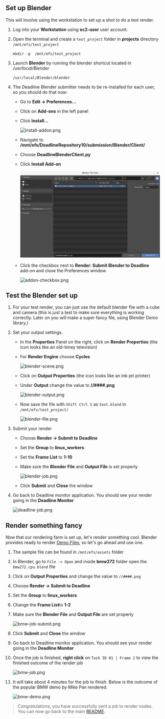 ## Set up Blender

This will involve using the workstation to set up a shot to do a test render.

1. Log into your **Workstation** using **ec2-user** user account.
1. Open the terminal and create a `test_project` folder in **projects** directory `/mnt/efs/test_project`

   ```
   mkdir -p  /mnt/efs/test_project
   ```

1. Launch **Blender** by running the blender shortcut located in */usr/local/Blender*

   ```
   /usr/local/Blender/blender
   ```

1. The Deadline Blender submitter needs to be re-installed for each user, so you should do that now:
    * Go to **Edit → Preferences...**
    * Click on **Add-ons** in the left panel
    * Click **Install...**

      ![install-addon.png](install-addon.png)

    * Navigate to **/mnt/efs/DeadlineRepository10/submission/Blender/Client/**
    * Choose **DeadlineBlenderClient.py**
    * Click **Install Add-on**

      ![blender-client.png](blender-client.png)

    * Click the checkbox next to **Render: Submit Blender to Deadline** add-on and close the Preferences window

      ![addon-checkbox.png](addon-checkbox.png)

## Test the Blender set up

1. For your test render, you can just use the default blender file with a cube and camera (this is just a test to make sure everything is working correctly. Later on you will make a super fancy file, using Blender Demo library.)
1. Set your output settings:
    * In the **Properties** Panel on the right, click on **Render Properties** (the icon looks like an old-timey television)
    * For **Render Engine** choose **Cycles**

      ![blender-scene.png](blender-scene.png)

    * Click on **Output Properties** (the icon looks like an ink-jet printer)
    * Under **Output** change the value to **//####.png**

      ![blender-output.png](blender-output.png)

    * Now save the file with `Shift Ctrl S` as `test.blend` in `/mnt/efs/test_project/`

      ![blender-file.png](blender-file.png)

1. Submit your render
    * Choose **Render → Submit to Deadline**
    * Set the **Group** to **linux_workers**
    * Set the **Frame List** to **1-10**
    * Make sure the **Blender File** and **Output File** is set properly

      ![blender-job.png](blender-job.png)

    * Click **Submit** and **Close** the window

1. Go back to Deadline monitor application. You should see your render going in the **Deadline Monitor**

   ![deadline-job.png](deadline-job.png)

## Render something fancy

Now that our rendering farm is set up, let's render something cool. Blender provides ready to render [Demo Files](https://www.blender.org/download/demo-files/), so let's go ahead and use one.

1. The sample file can be found in `/mnt/efs/assets` folder
1. In Blender, go to `File -> Open` and inside **bmw272** folder open the `bmw272.cpu.blend` file
1. Click on **Output Properties** and change the value to `//####.png`
1. Choose **Render -> Submit to Deadline**
1. Set the **Group** to **linux_workers**
1. Change the **Frame List**to **1-2**
1. Make sure the **Blender File** and **Output File** are set properly

   ![bmw-job-submit.png](bmw-job-submit.png)

1. Click **Submit** and **Close** the window
1. Go back to Deadline monitor application. You should see your render going in the **Deadline Monitor**
1. Once the job is finished, **right click** on `Task ID 01 | Frame 2` to view the finished outcome of the render job

   ![bmw-job.png](bmw-job.png)

1. It will take about 4 minutes for the job to finish. Below is the outcome of the popular BMW demo by Mike Pan rendered.

   ![bmw-demo.png](bmw-demo.png)

 > Congratulations, you have successfully sent a job to render nodes. You can now go back to the main [README](../../README.md).
